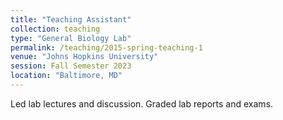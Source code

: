 ```yaml
---
title: "Teaching Assistant"
collection: teaching
type: "General Biology Lab"
permalink: /teaching/2015-spring-teaching-1
venue: "Johns Hopkins University"
session: Fall Semester 2023
location: "Baltimore, MD"
---
```


Led lab lectures and discussion. Graded lab reports and exams.
